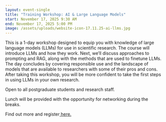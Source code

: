 ```yaml
---
layout: event-single
title: "Training Workshop: AI & Large Language Models"
start: November 17, 2025 9:30 AM
end: November 17, 2025 5:00 PM
image: /assets/uploads/website-icon-17.11.25-ai-llms.jpg
---
```

This is a 1-day workshop designed to equip you with knowledge of large language models (LLMs) for use in scientific research. The course will introduce LLMs and how they work. Next, we’ll discuss approaches to prompting and RAG, along with the methods that are used to finetune LLMs. The day concludes by covering responsible use and the landscape of models that are available to researchers with some of their pros and cons. After taking this workshop, you will be more confident to take the first steps in using LLMs in your own research.

Open to all postgraduate students and research staff.

Lunch will be provided with the opportunity for networking during the breaks.

Find out more and register[ here.](https://www.training.cam.ac.uk/apsci/event/5978305)